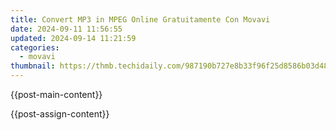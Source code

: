 ```yaml
---
title: Convert MP3 in MPEG Online Gratuitamente Con Movavi
date: 2024-09-11 11:56:55
updated: 2024-09-14 11:21:59
categories:
  - movavi
thumbnail: https://thmb.techidaily.com/987190b727e8b33f96f25d8586b03d48b4e37202540f48c021987012cc7b2e2e.jpg
---
```


{{post-main-content}}

<ins class="adsbygoogle"
     style="display:block"
     data-ad-format="autorelaxed"
     data-ad-client="ca-pub-7571918770474297"
     data-ad-slot="1223367746"></ins>

{{post-assign-content}}

<ins class="adsbygoogle"
     style="display:block"
     data-ad-client="ca-pub-7571918770474297"
     data-ad-slot="8358498916"
     data-ad-format="auto"
     data-full-width-responsive="true"></ins>
